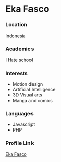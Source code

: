 # Eka Fasco

### Location

Indonesia

### Academics

I Hate school

### Interests

- Motion design
- Artificial Intelligence
- 3D Visual arts
- Manga and comics

### Languages

- Javascript
- PHP

### Profile Link

[Eka Fasco](https://github.com/wevhx)
